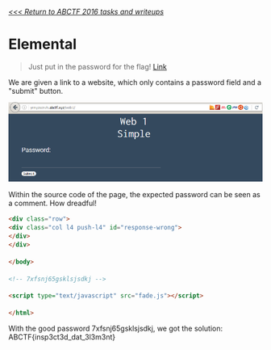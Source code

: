 _[<<< Return to ABCTF 2016 tasks and writeups](/abctf-2016)_
# Elemental

>Just put in the password for the flag! [Link](http://yrmyzscnvh.abctf.xyz/web1/)

We are given a link to a website, which only contains a password field and a "submit" button.

![Screenshot from the website yrmyzscnvh.abctf.xyz/web1](elemental.png)

Within the source code of the page, the expected password can be seen as a comment. How dreadful!

```html
<div class="row">
<div class="col l4 push-l4" id="response-wrong">
</div>
</div>

</body>

<!-- 7xfsnj65gsklsjsdkj -->

<script type="text/javascript" src="fade.js"></script>

</html>
```

With the good password 7xfsnj65gsklsjsdkj, we got the solution: ABCTF{insp3ct3d_dat_3l3m3nt}

